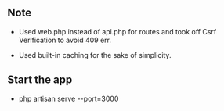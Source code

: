 ## Note

- Used web.php instead of api.php for routes and took off Csrf Verification to avoid 409 err.

- Used built-in caching for the sake of simplicity. 

## Start the app

- php artisan serve --port=3000  

